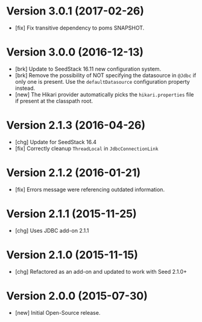 # Version 3.0.1 (2017-02-26)

* [fix] Fix transitive dependency to poms SNAPSHOT.

# Version 3.0.0 (2016-12-13)

* [brk] Update to SeedStack 16.11 new configuration system.
* [brk] Remove the possibility of NOT specifying the datasource in `@Jdbc` if only one is present. Use the `defaultDatasource` configuration property instead. 
* [new] The Hikari provider automatically picks the `hikari.properties` file if present at the classpath root.

# Version 2.1.3 (2016-04-26)

* [chg] Update for SeedStack 16.4
* [fix] Correctly cleanup `ThreadLocal` in `JdbcConnectionLink`

# Version 2.1.2 (2016-01-21)

* [fix] Errors message were referencing outdated information.

# Version 2.1.1 (2015-11-25)

* [chg] Uses JDBC add-on 2.1.1

# Version 2.1.0 (2015-11-15)

* [chg] Refactored as an add-on and updated to work with Seed 2.1.0+

# Version 2.0.0 (2015-07-30)

* [new] Initial Open-Source release.
